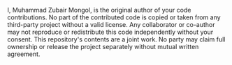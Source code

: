 I, Muhammad Zubair Mongol, is the original author of your code contributions.
No part of the contributed code is copied or taken from any third-party project without a valid license.
Any collaborator or co-author may not reproduce or redistribute this code independently without your consent.
This repository's contents are a joint work. No party may claim full ownership or release the project separately without mutual written agreement.